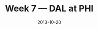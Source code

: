 ---
layout: game
title: Week 7 — DAL at PHI
season: 2013
game_id: 2013_07_DAL_PHI
week: 7
date: 2013-10-20
home_team: PHI
away_team: DAL
final_home: 
final_away: 
pbp_url: /assets/data/pbp/2013/2013_07_DAL_PHI.csv.gz
---